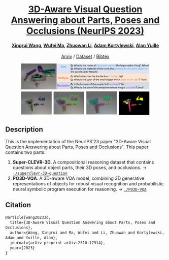 <h1 align="center"> 
    <a href='https://arxiv.org/abs/2310.17914'>3D-Aware Visual Question Answering about Parts, Poses and Occlusions (NeurIPS 2023)
    </a>
</h1>
<h4 align="center">
    <a href='https://xingruiwang.github.io/'>Xingrui Wang</a>,
    <a href='https://wufeim.github.io/'>Wufei Ma</a>,
    <a href='https://lizw14.github.io/'>Zhuowan Li</a>,
    <a href='https://gvrl.mpi-inf.mpg.de/'>Adam Kortylewski</a>,
    <a href='https://www.cs.jhu.edu/~ayuille/'>Alan Yuille</a>
</h4>
<p align="center">
    <a href='https://arxiv.org/abs/2310.17914'>Arxiv</a> / 
    <a href='https://github.com/XingruiWang/superclevr-3D-question'>Dataset</a> /
    <a href='https://github.com/XingruiWang/3D-Aware-VQA?tab=readme-ov-file#citation'>Bibtex</a>
</p>

<div align="center">
    <img src="./imgs/neurips2023.png" alt="Editor" width="80%">
</div>

## Description
This is the implementation of the NeurIPS'23 paper "3D-Aware Visual Question Answering about Parts, Poses and Occlusions". This paper contains two parts:

1. **Super-CLEVR-3D**. A compositional reasoning dataset that contains questions about object parts, their 3D poses, and occlusions. $\rightarrow$ [`./superclevr-3D-question`](https://github.com/XingruiWang/superclevr-3D-question/tree/main)
2. **PO3D-VQA**. A 3D-aware VQA model, combining 3D generative representations of objects for robust visual recognition and probabilistic neural symbolic program execution for reasoning. $\rightarrow$ [`./PO3D-VQA`](https://github.com/XingruiWang/3D-Aware-VQA/tree/master/PO3D-VQA)

## Citation
```
@article{wang20233d,
  title={3D-Aware Visual Question Answering about Parts, Poses and Occlusions},
  author={Wang, Xingrui and Ma, Wufei and Li, Zhuowan and Kortylewski, Adam and Yuille, Alan},
  journal={arXiv preprint arXiv:2310.17914},
  year={2023}
}
```
